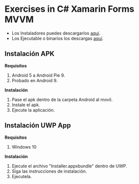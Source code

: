 ﻿# Exercises in C# Xamarin Forms MVVM

- Los Instaladores puedes descargarlos [aquí](https://github.com/Jerajo/SomeExercises/releases/download/0.0.1/Instaladores.7z). 
- Los Ejecutable o binarios los descargas [aquí](https://github.com/Jerajo/SomeExercises/releases/download/0.0.1/Ejecutables.7z).

## Instalación APK

**Requisitos**
1. Android 5 a Android Pie 9.
2. Probado en Android 9.

**Instalación**
1. Pase el apk dentro de la carpeta Android al movil.
2. Instale el apk.
3. Ejecute la aplicación.

## Instalación UWP App

**Requisitos**
1. Windows 10

**Instalación**
1. Ejecute el archivo "Installer.appxbundle" dentro de UWP.
2. Siga las instrucciones de instalación.
3. Ejecutela.
